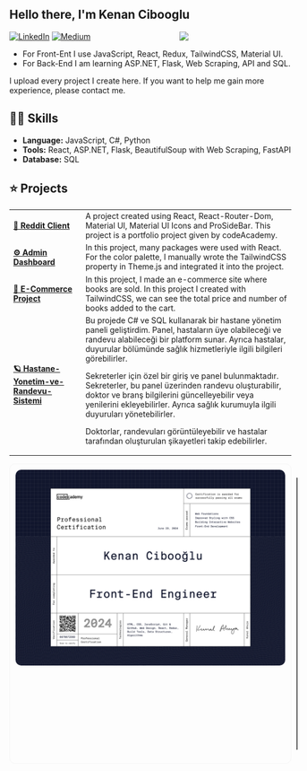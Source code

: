 <h2> Hello there, I'm Kenan Cibooglu</h2>

<img align="right" src="https://media0.giphy.com/media/v1.Y2lkPTc5MGI3NjExcGZpNTV0dmV0NTU1bHphZWhwZGE4NW55YTgyeW40MTJkZ21vMGRqNCZlcD12MV9pbnRlcm5hbF9naWZfYnlfaWQmY3Q9Zw/5xtDarvIoOPycEv4Hza/giphy.gif" width='200'/>

[![LinkedIn](https://img.shields.io/badge/LinkedIn-4682B4?style=for-the-badge&logo=linkedin&logoColor=white)](https://www.linkedin.com/in/cibokenan24/)
[![Medium](https://img.shields.io/badge/Medium-555555?style=for-the-badge&logo=medium&logoColor=white)](https://medium.com/@yolbirsurekbinbir)

- For Front-Ent I use JavaScript, React, Redux, TailwindCSS, Material UI.
- For Back-End I am learning ASP.NET, Flask, Web Scraping, API and SQL.

I upload every project I create here. If you want to help me gain more experience, please contact me.

## 👨‍💻 Skills

- **Language:** JavaScript, C#, Python
- **Tools:** React, ASP.NET, Flask, BeautifulSoup with Web Scraping, FastAPI
- **Database:** SQL

## ⭐️ Projects

<table>
  <tbody>
    <tr>
      <td><a href="https://github.com/kenancibooglu/Reddit-Client-Project"><b>🚀 Reddit Client</b></a></td>
      <td>A project created using React, React-Router-Dom, Material UI, Material UI Icons and ProSideBar. This project is a portfolio project given by codeAcademy.</td>
    </tr>
	  <tr>
      <td><a href="https://github.com/kenancibooglu/Admin-Dashboard-Project"><b>⚙️ Admin Dashboard</b></a></td>
      <td>In this project, many packages were used with React. For the color palette, I manually wrote the TailwindCSS property in Theme.js and integrated it into the project. </td>
    </tr>
    <tr>
      <td><a href="https://github.com/kenancibooglu/E-Commerce-Project"><b>🤖 E-Commerce Project</b></a></td>
      <td>In this project, I made an e-commerce site where books are sold. In this project I created with TailwindCSS, we can see the total price and number of books added to the cart.</td>
    </tr>
    <tr>
      <td><a href="https://github.com/kenancibooglu/Hastane-Yonetim-ve-Randevu-Sistemi"><b> 🪐 Hastane-Yonetim-ve-Randevu-Sistemi </b></a></td>
      <td>Bu projede C# ve SQL kullanarak bir hastane yönetim paneli geliştirdim. Panel, hastaların üye olabileceği ve randevu alabileceği bir platform sunar. Ayrıca hastalar, duyurular bölümünde sağlık hizmetleriyle ilgili bilgileri görebilirler.

Sekreterler için özel bir giriş ve panel bulunmaktadır. Sekreterler, bu panel üzerinden randevu oluşturabilir, doktor ve branş bilgilerini güncelleyebilir veya yenilerini ekleyebilirler. Ayrıca sağlık kurumuyla ilgili duyuruları yönetebilirler.

Doktorlar, randevuları görüntüleyebilir ve hastalar tarafından oluşturulan şikayetleri takip edebilirler.</td>
</tr>

  </tbody>
</table>

<div style="display: flex; align-items: flex-start; border: 1px solid whitesmoke; border-radius: 10px; padding: 10px;">
  <img src="./Front-End Engineer.png" alt="certification" width="800" style="margin-right: 20px; border-radius: 10px;"/>

  <table border="1" cellpadding="10" cellspacing="0" style="border-collapse: collapse; width: 100%;">
    <thead>
      <tr>
        <th style="border: 1px solid whitesmoke; border-radius: 10px 0 0 0;">Category</th>
        <th style="border: 1px solid whitesmoke; border-radius: 0 10px 0 0;">Topics</th>
      </tr>
    </thead>
    <tbody>
      <tr>
        <td style="border: 1px solid whitesmoke;">Web Foundations</td>
        <td style="border: 1px solid whitesmoke;">HTML, CSS</td>
      </tr>
      <tr>
        <td style="border: 1px solid whitesmoke;">Improved Styling with CSS</td>
        <td style="border: 1px solid whitesmoke;">Web Design</td>
      </tr>
      <tr>
        <td style="border: 1px solid whitesmoke;">Building Interactive Websites</td>
        <td style="border: 1px solid whitesmoke;">JavaScript, Web Design</td>
      </tr>
      <tr>
        <td style="border: 1px solid whitesmoke;">Front-End Development</td>
        <td style="border: 1px solid whitesmoke;">
          JavaScript Syntax, Async JavaScript, HTTP Request, Web Apps, React and Redux, Git and GitHub
        </td>
      </tr>
      <tr>
        <td style="border: 1px solid whitesmoke; border-radius: 0 0 0 10px;">Interview Prep</td>
        <td style="border: 1px solid whitesmoke; border-radius: 0 0 10px 0;">
          Data Structures, Algorithms, Search and Graph Search Algorithms
        </td>
      </tr>
    </tbody>
  </table>
</div>